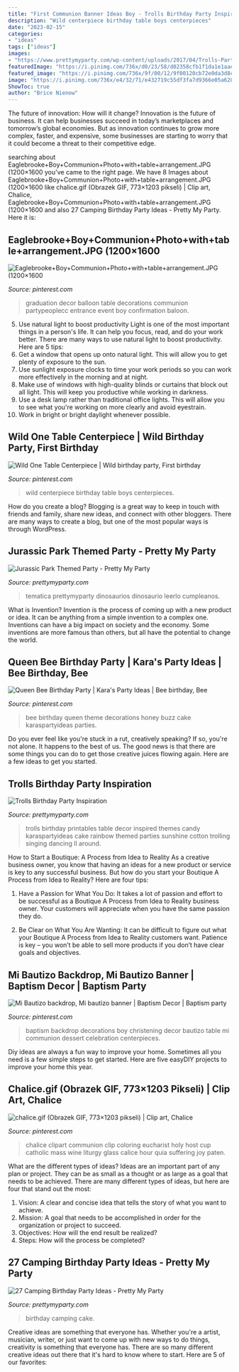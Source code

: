 ```yaml
---
title: "First Communion Banner Ideas Boy - Trolls Birthday Party Inspiration"
description: "Wild centerpiece birthday table boys centerpieces"
date: "2023-02-15"
categories:
- "ideas"
tags: ["ideas"]
images:
- "https://www.prettymyparty.com/wp-content/uploads/2017/04/Trolls-Party-Table.jpg"
featuredImage: "https://i.pinimg.com/736x/d0/23/58/d02358cfb1f1da1e1aae817ca3339948.jpg"
featured_image: "https://i.pinimg.com/736x/9f/00/12/9f00120cb72e0da3d8cc693cc427ad67.jpg"
image: "https://i.pinimg.com/736x/e4/32/71/e432719c55df3fa7d9366e05a628d161.jpg"
ShowToc: true
author: "Brice Nienow"
---
```



The future of innovation: How will it change?
Innovation is the future of business. It can help businesses succeed in today’s marketplaces and tomorrow’s global economies. But as innovation continues to grow more complex, faster, and expensive, some businesses are starting to worry that it could become a threat to their competitive edge.

	

		
searching about Eaglebrooke+Boy+Communion+Photo+with+table+arrangement.JPG (1200×1600 you've came to the right page. We have 8 Images about Eaglebrooke+Boy+Communion+Photo+with+table+arrangement.JPG (1200×1600 like chalice.gif (Obrazek GIF, 773×1203 pikseli) | Clip art, Chalice, Eaglebrooke+Boy+Communion+Photo+with+table+arrangement.JPG (1200×1600 and also 27 Camping Birthday Party Ideas - Pretty My Party. Here it is:
		
    
## Eaglebrooke+Boy+Communion+Photo+with+table+arrangement.JPG (1200×1600

<img loading=lazy src="https://i.pinimg.com/originals/36/6c/c8/366cc8a2c04e161e3fa707d4ec3fb66c.jpg" onerror="this.onerror=null;this.src='https://tse2.mm.bing.net/th?id=OIP.GOoPItvAjiphcdTrtfm5nwHaJ4&amp;pid=15.1';" alt="Eaglebrooke+Boy+Communion+Photo+with+table+arrangement.JPG (1200×1600">

_Source: pinterest.com_

>graduation decor balloon table decorations communion partypeoplecc entrance event boy confirmation baloon. 

	

5) Use natural light to boost productivity
Light is one of the most important things in a person's life. It can help you focus, read, and do your work better. There are many ways to use natural light to boost productivity. Here are 5 tips:
1) Get a window that opens up onto natural light. This will allow you to get plenty of exposure to the sun.
2) Use sunlight exposure clocks to time your work periods so you can work more effectively in the morning and at night.
3) Make use of windows with high-quality blinds or curtains that block out all light. This will keep you productive while working in darkness.
4) Use a desk lamp rather than traditional office lights. This will allow you to see what you're working on more clearly and avoid eyestrain.
5) Work in bright or bright daylight whenever possible.

    
## Wild One Table Centerpiece | Wild Birthday Party, First Birthday

<img loading=lazy src="https://i.pinimg.com/736x/9f/00/12/9f00120cb72e0da3d8cc693cc427ad67.jpg" onerror="this.onerror=null;this.src='https://tse1.mm.bing.net/th?id=OIP._UOMSyLaoVw_9Eco2yHetQHaJ4&amp;pid=15.1';" alt="Wild One Table Centerpiece | Wild birthday party, First birthday">

_Source: pinterest.com_

>wild centerpiece birthday table boys centerpieces. 

	

How do you create a blog?
Blogging is a great way to keep in touch with friends and family, share new ideas, and connect with other bloggers. There are many ways to create a blog, but one of the most popular ways is through WordPress.

    
## Jurassic Park Themed Party - Pretty My Party

<img loading=lazy src="https://www.prettymyparty.com/wp-content/uploads/2015/10/dinosaur-themed-birthday-party-ideas.jpg" onerror="this.onerror=null;this.src='https://tse1.mm.bing.net/th?id=OIP.voDC3Y37h-VaKXcdgn0DJwHaKl&amp;pid=15.1';" alt="Jurassic Park Themed Party - Pretty My Party">

_Source: prettymyparty.com_

>tematica prettymyparty dinosaurios dinosaurio leerlo cumpleanos. 

	

What is Invention?
Invention is the process of coming up with a new product or idea. It can be anything from a simple invention to a complex one. Inventions can have a big impact on society and the economy. Some inventions are more famous than others, but all have the potential to change the world.

    
## Queen Bee Birthday Party | Kara&#039;s Party Ideas | Bee Birthday, Bee

<img loading=lazy src="https://i.pinimg.com/736x/d0/23/58/d02358cfb1f1da1e1aae817ca3339948.jpg" onerror="this.onerror=null;this.src='https://tse2.mm.bing.net/th?id=OIP.SPiX0U2xi9cAO4OKuFccggHaFM&amp;pid=15.1';" alt="Queen Bee Birthday Party | Kara&#039;s Party Ideas | Bee birthday, Bee">

_Source: pinterest.com_

>bee birthday queen theme decorations honey buzz cake karaspartyideas parties. 

	

Do you ever feel like you're stuck in a rut, creatively speaking? If so, you're not alone. It happens to the best of us. The good news is that there are some things you can do to get those creative juices flowing again. Here are a few ideas to get you started.

    
## Trolls Birthday Party Inspiration

<img loading=lazy src="https://www.prettymyparty.com/wp-content/uploads/2017/04/Trolls-Party-Table.jpg" onerror="this.onerror=null;this.src='https://tse2.mm.bing.net/th?id=OIP.OHSE3cTbW3Q-xhM2yXfGlwHaLS&amp;pid=15.1';" alt="Trolls Birthday Party Inspiration">

_Source: prettymyparty.com_

>trolls birthday printables table decor inspired themes candy karaspartyideas cake rainbow themed parties sunshine cotton trolling singing dancing ll around. 

	

How to Start a Boutique: A Process from Idea to Reality
As a creative business owner, you know that having an ideas for a new product or service is key to any successful business. But how do you start your Boutique A Process from Idea to Reality? Here are four tips:
1. Have a Passion for What You Do: It takes a lot of passion and effort to be successful as a Boutique A Process from Idea to Reality business owner. Your customers will appreciate when you have the same passion they do.

2. Be Clear on What You Are Wanting: It can be difficult to figure out what your Boutique A Process from Idea to Reality customers want. Patience is key – you won’t be able to sell more products if you don’t have clear goals and objectives.


    
## Mi Bautizo Backdrop, Mi Bautizo Banner | Baptism Decor | Baptism Party

<img loading=lazy src="https://i.pinimg.com/736x/e4/32/71/e432719c55df3fa7d9366e05a628d161.jpg" onerror="this.onerror=null;this.src='https://tse3.mm.bing.net/th?id=OIP.Ghijaq7IdQhebauuGPrqnAHaIP&amp;pid=15.1';" alt="Mi Bautizo backdrop, Mi bautizo banner | Baptism Decor | Baptism party">

_Source: pinterest.com_

>baptism backdrop decorations boy christening decor bautizo table mi communion dessert celebration centerpieces. 

	

Diy ideas are always a fun way to improve your home. Sometimes all you need is a few simple steps to get started. Here are five easyDIY projects to improve your home this year.

    
## Chalice.gif (Obrazek GIF, 773×1203 Pikseli) | Clip Art, Chalice

<img loading=lazy src="https://i.pinimg.com/736x/1f/05/69/1f05692f97e6249ca4747b858c645314--d-sheets-noah.jpg" onerror="this.onerror=null;this.src='https://tse2.mm.bing.net/th?id=OIP.NSwZAbQ96m8QqQZLHkG8pwHaLh&amp;pid=15.1';" alt="chalice.gif (Obrazek GIF, 773×1203 pikseli) | Clip art, Chalice">

_Source: pinterest.com_

>chalice clipart communion clip coloring eucharist holy host cup catholic mass wine liturgy glass calice hour quia suffering joy paten. 

	

What are the different types of ideas?
Ideas are an important part of any plan or project. They can be as small as a thought or as large as a goal that needs to be achieved. There are many different types of ideas, but here are four that stand out the most: 
1) Vision: A clear and concise idea that tells the story of what you want to achieve.
2) Mission: A goal that needs to be accomplished in order for the organization or project to succeed.
3) Objectives: How will the end result be realized? 
4) Steps: How will the process be completed?

    
## 27 Camping Birthday Party Ideas - Pretty My Party

<img loading=lazy src="https://www.prettymyparty.com/wp-content/uploads/2017/06/camping-party-birthday-cake.jpg" onerror="this.onerror=null;this.src='https://tse3.mm.bing.net/th?id=OIP.uZvtSS6k9d6s762OTd7ptAHaHa&amp;pid=15.1';" alt="27 Camping Birthday Party Ideas - Pretty My Party">

_Source: prettymyparty.com_

>birthday camping cake. 

	

Creative ideas are something that everyone has. Whether you're a artist, musician, writer, or just want to come up with new ways to do things, creativity is something that everyone has. There are so many different creative ideas out there that it's hard to know where to start. Here are 5 of our favorites: 

